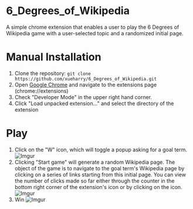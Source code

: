 # 6_Degrees_of_Wikipedia
A simple chrome extension that enables a user to play the 6 Degrees of Wikipedia game with a user-selected topic and a randomized initial page.

# Manual Installation
1. Clone the repository:
```git clone https://github.com/xueharry/6_Degrees_of_Wikipedia.git```
2. Open [Google Chrome](http://www.google.com/chrome/) and navigate to the extensions page (chrome://extensions)
3. Check "Developer Mode" in the upper right hand corner.
4. Click "Load unpacked extension..." and select the directory of the extension

# Play
1. Click on the "W" icon, which will toggle a popup asking for a goal term. 
![Imgur](http://i.imgur.com/pY0ZYN6.jpg)
2. Clicking "Start game" will generate a random Wikipedia page. The object of the game is to navigate to the goal term's Wikipedia page by clicking on a series of links starting from this initial page. You can view the number of clicks made so far either through the counter in the bottom right corner of the extension's icon or by clicking on the icon. 
![Imgur](http://i.imgur.com/3YSA32X.png)
3. Win
![Imgur](http://i.imgur.com/r2IgM2j.jpg)
